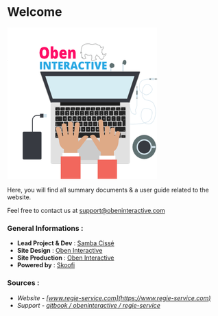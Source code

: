 # Welcome
![](oben-interactive-fr-avatar-yeah-min.png)


Here, you will find all summary documents & a user guide related to the website.

Feel free to contact us at support@obeninteractive.com

### General Informations :
* **Lead Project & Dev** : [Samba Cissé](https://twitter.com/_sambacisse)
* **Site Design** : [Oben Interactive](http://obeninteractive.com)
* **Site Production** : [Oben Interactive](http://www.obeninteractive.com)
* **Powered by** : [Skoofi](http://www.skoofi.com)

### Sources :
* *Website - [www.regie-service.com](https://www.regie-service.com)*
* *Support - [gitbook / obeninteractive / regie-service](https://obeninteractive.gitbooks.io/regie-services-nord-littoral/content)*

